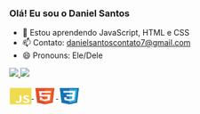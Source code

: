 ### Olá! Eu sou o Daniel Santos

- 🌱 Estou aprendendo JavaScript, HTML e CSS
- 📫 Contato: danielsantoscontato7@gmail.com
- 😄 Pronouns: Ele/Dele

 <div>
  <a href="https://github.com/Dansantoss00">
  <img height="180em" src="https://github-readme-stats.vercel.app/api?username=Dansantoss00&show_icons=true&theme=dark&include_all_commits=true&count_private=true"/>
  <img height="180em" src="https://github-readme-stats.vercel.app/api/top-langs/?username=Dansantoss00&layout=compact&langs_count=7&theme=dark"/>
</div>
  
  <div style="display: inline_block"><br>
  <img align="center" alt="Rafa-Js" height="30" width="40" src="https://raw.githubusercontent.com/devicons/devicon/master/icons/javascript/javascript-plain.svg">
  <img align="center" alt="Rafa-HTML" height="30" width="40" src="https://raw.githubusercontent.com/devicons/devicon/master/icons/html5/html5-original.svg">
  <img align="center" alt="Rafa-CSS" height="30" width="40" src="https://raw.githubusercontent.com/devicons/devicon/master/icons/css3/css3-original.svg">
</div>
